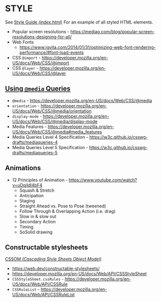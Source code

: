 # STYLE

See [Style Guide _(index.html)_](index.html) For an example of all styled HTML elements.

  - Popular screen resolutions - https://mediag.com/blog/popular-screen-resolutions-designing-for-all/
  - Web Fonts
    - https://www.igvita.com/2014/01/31/optimizing-web-font-rendering-performance/#font-load-events
  - CSS `@import` - https://developer.mozilla.org/en-US/docs/Web/CSS/@import
  - CSS `@layer`  - https://developer.mozilla.org/en-US/docs/Web/CSS/@layer

## [Using `@media` Queries](https://developer.mozilla.org/en-US/docs/Web/CSS/Media_Queries/Using_media_queries)

  - `@media` - https://developer.mozilla.org/en-US/docs/Web/CSS/@media
  - `orientation` - https://developer.mozilla.org/en-US/docs/Web/CSS/@media/orientation
  - `display-mode` - https://developer.mozilla.org/en-US/docs/Web/CSS/@media/display-mode
  - Media Features - https://developer.mozilla.org/en-US/docs/Web/CSS/@media#media_features
  - Media Queries Level 4 Specification - https://w3c.github.io/csswg-drafts/mediaqueries-4
  - Media Queries Level 5 Specification - https://w3c.github.io/csswg-drafts/mediaqueries-5

## Animations

  - 12 Principles of Animation - https://www.youtube.com/watch?v=uDqjIdI4bF4
    - Squash & Stretch
    - Anticipation
    - Staging
    - Straight Ahead vs. Pose to Pose (tweened)
    - Follow Through & Overlapping Action (i.e. drag)
    - Slow in & slow out
    - Secondary Action
    - Timing
    - SoSolid drawing

## Constructable stylesheets

[CSSOM _(Cascading Style Sheets Object Model)_](https://developer.mozilla.org/en-US/docs/Web/API/CSS_Object_Model)

  - https://web.dev/constructable-stylesheets/
  - https://developer.mozilla.org/en-US/docs/Web/API/CSSStyleSheet
  - `CSSStyleSheet.cssRules` - https://developer.mozilla.org/en-US/docs/Web/API/CSSRule
  - `CSSRuleList` - https://developer.mozilla.org/en-US/docs/Web/API/CSSRuleList

